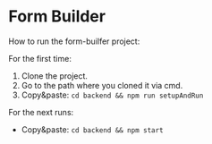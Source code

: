 # Form Builder

How to run the form-builfer project:

For the first time:
1. Clone the project.
2. Go to the path where you cloned it via cmd.
3. Copy&paste: `cd backend && npm run setupAndRun`

For the next runs:  
- Copy&paste: `cd backend && npm start`

